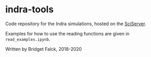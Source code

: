 # indra-tools
Code repository for the Indra simulations, hosted on the [SciServer](http://www.sciserver.org).

Examples for how to use the reading functions are given in `read_examples.ipynb`.


Written by Bridget Falck, 2018-2020